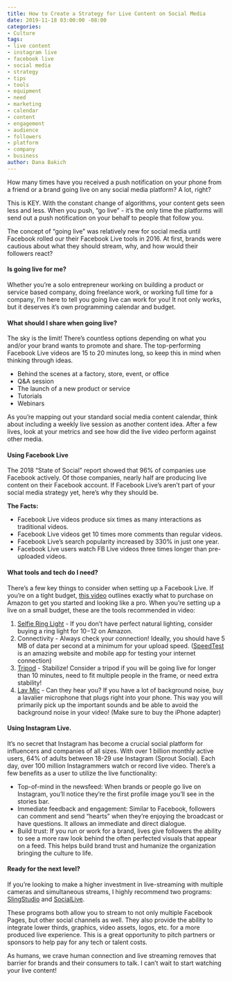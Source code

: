 ```yaml
---
title: How to Create a Strategy for Live Content on Social Media
date: 2019-11-18 03:00:00 -08:00
categories:
- Culture
tags:
- live content
- instagram live
- facebook live
- social media
- strategy
- tips
- tools
- equipment
- need
- marketing
- calendar
- content
- engagement
- audience
- followers
- platform
- company
- business
author: Dana Bakich
---
```


How many times have you received a push notification on your phone from a friend or a brand going live on any social media platform? A lot, right? 

This is KEY. With the constant change of algorithms, your content gets seen less and less. When you push, “go live” - it’s the only time the platforms will send out a push notification on your behalf to people that follow you. 

The concept of “going live” was relatively new for social media until Facebook rolled our their Facebook Live tools in 2016. At first, brands were cautious about what they should stream, why, and how would their followers react?

#### Is going live for me?

Whether you’re a solo entrepreneur working on building a product or service based company, doing freelance work, or working full time for a company, I’m here to tell you going live can work for you! It not only works, but it deserves it’s own programming calendar and budget. 

#### What should I share when going live?

The sky is the limit! There’s countless options depending on what you and/or your brand wants to promote and share. The top-performing Facebook Live videos are 15 to 20 minutes long, so keep this in mind when thinking through ideas.

- Behind the scenes at a factory, store, event, or office
- Q&A session
- The launch of a new product or service
- Tutorials
- Webinars

As you’re mapping out your standard social media content calendar, think about including a weekly live session as another content idea. After a few lives, look at your metrics and see how did the live video perform against other media. 

#### Using Facebook Live

The 2018 “State of Social” report showed that 96% of companies use Facebook actively. Of those companies, nearly half are producing live content on their Facebook account. If Facebook Live’s aren’t part of your social media strategy yet, here’s why they should be.

**The Facts:**

- Facebook Live videos produce six times as many interactions as traditional videos.
- Facebook Live videos get 10 times more comments than regular videos.
- Facebook Live’s search popularity increased by 330% in just one year.
- Facebook Live users watch FB Live videos three times longer than pre-uploaded videos.

#### What tools and tech do I need?

There’s a few key things to consider when setting up a Facebook Live. If you’re on a tight budget, [this video](https://www.facebook.com/watch/?v=542037599606410) outlines exactly what to purchase on Amazon to get you started and looking like a pro. When you’re setting up a live on a small budget, these are the tools recommended in video:

1. [Selfie Ring Light](https://www.amazon.com/QIAYA-Selfie-Camera-Photography-BatteryPowered/dp/B01NCW7FVU/ref=pd_lpo_sbs_229_t_0?_encoding=UTF8&psc=1&refRID=WENFNQSB21XRTNQCQXAP) - If you don’t have perfect natural lighting, consider buying a ring light for $10-$12 on Amazon.
2. Connectivity - Always check your connection! Ideally, you should have 5 MB of data per second at a minimum for your upload speed. ([SpeedTest](https://www.speedtest.net/) is an amazing website and mobile app for testing your internet connection)
3. [Tripod](https://www.amazon.com/Manfrotto-MKCOMPACTACN-BK-Compact-Action-Tripod/dp/B00L6F16L0/ref=sr_1_3?crid=3I3QJ0V6V83CS&keywords=tripod+manfrotto&qid=1568847283&s=electronics&sprefix=tripod+m%2Celectronics%2C237&sr=1-3) - Stabilize! Consider a tripod if you will be going live for longer than 10 minutes, need to fit multiple people in the frame, or need extra stability!
4. [Lav Mic](https://www.amazon.com/Microphone-Tikysky-Smartphone-Interview-Recording/dp/B07TH2DZ6X/ref=sr_1_1_sspa?keywords=mobile+lav+mic&qid=1568847305&s=electronics&sr=1-1-spons&psc=1&spLa=ZW5jcnlwdGVkUXVhbGlmaWVyPUFBVlozUFZYRTZLN0UmZW5jcnlwdGVkSWQ9QTAyNzE5MjAxQk5QUDRVMVJaME80JmVuY3J5cHRlZEFkSWQ9QTAzMDAzMzFIR0JOMTgyOEwxU0Umd2lkZ2V0TmFtZT1zcF9hdGYmYWN0aW9uPWNsaWNrUmVkaXJlY3QmZG9Ob3RMb2dDbGljaz10cnVl) - Can they hear you? If you have a lot of background noise, buy a lavalier microphone that plugs right into your phone. This way you will primarily pick up the important sounds and be able to avoid the background noise in your video! (Make sure to buy the iPhone adapter)

#### Using Instagram Live.

It’s no secret that Instagram has become a crucial social platform for influencers and companies of all sizes. With over 1 billion monthly active users, 64% of adults between 18-29 use Instagram (Sprout Social). Each day, over 100 million Instagrammers watch or record live video. There’s a few benefits as a user to utilize the live functionality: 

- Top-of-mind in the newsfeed: When brands or people go live on Instagram, you’ll notice they’re the first profile image you’ll see in the stories bar. 
- Immediate feedback and engagement: Similar to Facebook, followers can comment and send “hearts” when they’re enjoying the broadcast or have questions. It allows an immediate and direct dialogue. 
- Build trust: If you run or work for a brand, lives give followers the ability to see a more raw look behind the often perfected visuals that appear on a feed. This helps build brand trust and humanize the organization bringing the culture to life.

#### Ready for the next level? 

If you’re looking to make a higher investment in live-streaming with multiple cameras and simultaneous streams, I highly recommend two programs: [SlingStudio](https://www.myslingstudio.com/) and [SocialLive](https://www.socialive.us/video-creation-and-livestreaming-platform/). 

These programs both allow you to stream to not only multiple Facebook Pages, but other social channels as well. They also provide the ability to integrate lower thirds, graphics, video assets, logos, etc. for a more produced live experience. This is a great opportunity to pitch partners or sponsors to help pay for any tech or talent costs.

As humans, we crave human connection and live streaming removes that barrier for brands and their consumers to talk. I can’t wait to start watching your live content!